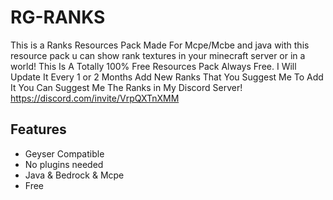 # RG-RANKS
This is a Ranks Resources Pack Made For Mcpe/Mcbe and java with this resource pack u can show rank textures in your minecraft server or in a world!
This Is A Totally 100% Free Resources Pack Always Free.
I Will Update It Every 1 or 2 Months
Add New Ranks That You Suggest Me To Add It You Can Suggest Me The Ranks in My Discord Server!
https://discord.com/invite/VrpQXTnXMM

## Features

- Geyser Compatible
- No plugins needed
- Java & Bedrock & Mcpe
- Free
